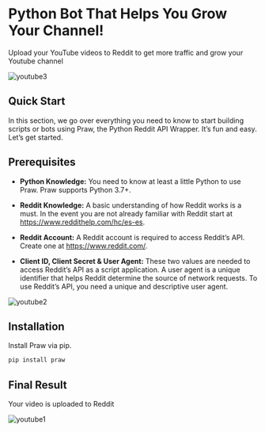 # Python Bot That Helps You Grow Your Channel!
Upload your YouTube videos to Reddit to get more traffic and grow your Youtube channel

![youtube3](https://user-images.githubusercontent.com/93322506/212133830-b1a6a090-9969-4803-832c-63ebde462f56.PNG)

## Quick Start
In this section, we go over everything you need to know to start building scripts or bots using Praw, the Python Reddit API Wrapper. It’s fun and easy. Let’s get started.

## Prerequisites
- **Python Knowledge:**
You need to know at least a little Python to use Praw. Praw supports Python 3.7+.

- **Reddit Knowledge:**
A basic understanding of how Reddit works is a must. In the event you are not already familiar with Reddit start at https://www.reddithelp.com/hc/es-es.

- **Reddit Account:**
A Reddit account is required to access Reddit’s API. Create one at https://www.reddit.com/.

- **Client ID, Client Secret & User Agent:**
These two values are needed to access Reddit’s API as a script application. A user agent is a unique identifier that helps Reddit determine the source of network requests. To use Reddit’s API, you need a unique and descriptive user agent.

![youtube2](https://user-images.githubusercontent.com/93322506/212134647-25a77707-18d5-4ad3-9a3e-d82cc2f23450.PNG)

## Installation

Install Praw via pip.

```sh
pip install praw
```
## Final Result
Your video is uploaded to Reddit

![youtube1](https://user-images.githubusercontent.com/93322506/212134920-6874fedd-6029-45a4-83a9-cb1411529c5c.PNG)

